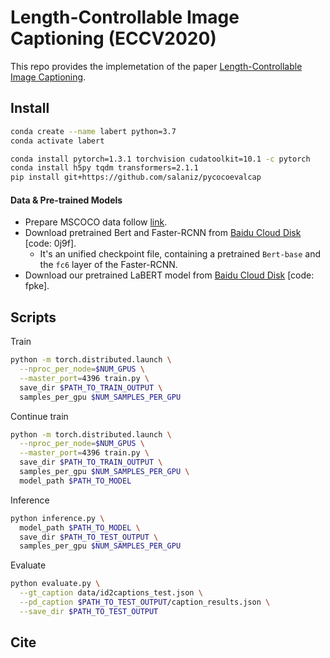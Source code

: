 # Length-Controllable Image Captioning (ECCV2020)

This repo provides the implemetation of the paper [Length-Controllable Image Captioning](https://arxiv.org/abs/2007.09580).

## Install

```bash
conda create --name labert python=3.7
conda activate labert

conda install pytorch=1.3.1 torchvision cudatoolkit=10.1 -c pytorch
conda install h5py tqdm transformers=2.1.1
pip install git+https://github.com/salaniz/pycocoevalcap
```

#### Data & Pre-trained Models

* Prepare MSCOCO data follow [link]().
* Download pretrained Bert and Faster-RCNN from [Baidu Cloud Disk](https://pan.baidu.com/s/14DRNGGOSMVfO9Vz5CCEdEg) [code: 0j9f]. 
  * It's an unified checkpoint file, containing a pretrained `Bert-base` and the `fc6` layer of the Faster-RCNN.
* Download our pretrained LaBERT model from [Baidu Cloud Disk](https://pan.baidu.com/s/12FujGSvDBQQROJOYrtDXsw) [code: fpke].


## Scripts
Train
```bash
python -m torch.distributed.launch \
  --nproc_per_node=$NUM_GPUS \
  --master_port=4396 train.py \
  save_dir $PATH_TO_TRAIN_OUTPUT \
  samples_per_gpu $NUM_SAMPLES_PER_GPU
```
Continue train
```bash
python -m torch.distributed.launch \
  --nproc_per_node=$NUM_GPUS \
  --master_port=4396 train.py \
  save_dir $PATH_TO_TRAIN_OUTPUT \
  samples_per_gpu $NUM_SAMPLES_PER_GPU \
  model_path $PATH_TO_MODEL
```
Inference
```bash
python inference.py \
  model_path $PATH_TO_MODEL \
  save_dir $PATH_TO_TEST_OUTPUT \
  samples_per_gpu $NUM_SAMPLES_PER_GPU
```
Evaluate
```bash
python evaluate.py \
  --gt_caption data/id2captions_test.json \
  --pd_caption $PATH_TO_TEST_OUTPUT/caption_results.json \
  --save_dir $PATH_TO_TEST_OUTPUT
```

## Cite
